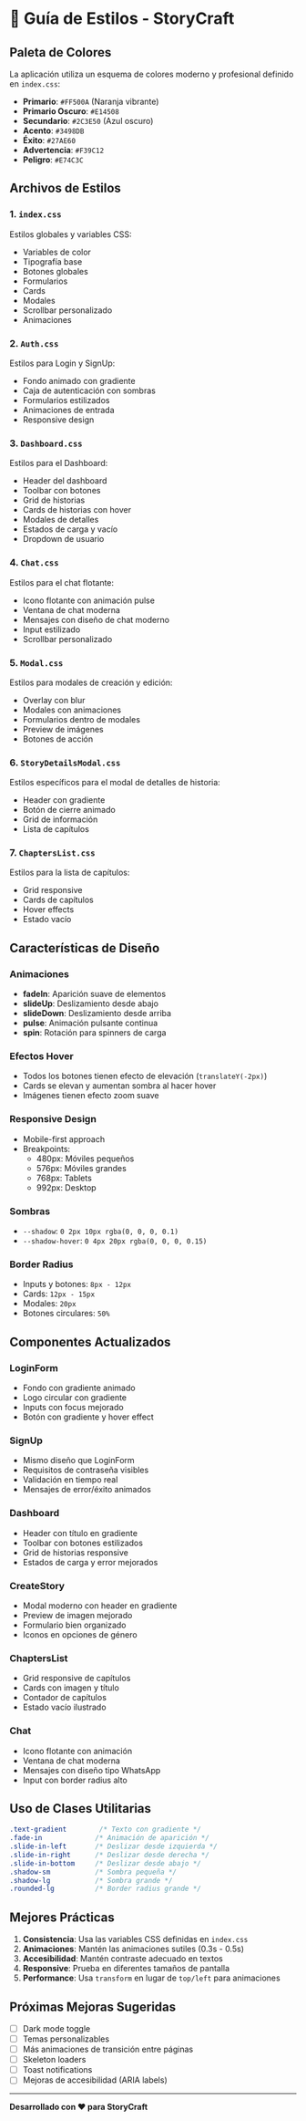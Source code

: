 # 🎨 Guía de Estilos - StoryCraft

## Paleta de Colores

La aplicación utiliza un esquema de colores moderno y profesional definido en `index.css`:

- **Primario**: `#FF500A` (Naranja vibrante)
- **Primario Oscuro**: `#E14508`
- **Secundario**: `#2C3E50` (Azul oscuro)
- **Acento**: `#3498DB`
- **Éxito**: `#27AE60`
- **Advertencia**: `#F39C12`
- **Peligro**: `#E74C3C`

## Archivos de Estilos

### 1. `index.css`
Estilos globales y variables CSS:
- Variables de color
- Tipografía base
- Botones globales
- Formularios
- Cards
- Modales
- Scrollbar personalizado
- Animaciones

### 2. `Auth.css`
Estilos para Login y SignUp:
- Fondo animado con gradiente
- Caja de autenticación con sombras
- Formularios estilizados
- Animaciones de entrada
- Responsive design

### 3. `Dashboard.css`
Estilos para el Dashboard:
- Header del dashboard
- Toolbar con botones
- Grid de historias
- Cards de historias con hover
- Modales de detalles
- Estados de carga y vacío
- Dropdown de usuario

### 4. `Chat.css`
Estilos para el chat flotante:
- Icono flotante con animación pulse
- Ventana de chat moderna
- Mensajes con diseño de chat moderno
- Input estilizado
- Scrollbar personalizado

### 5. `Modal.css`
Estilos para modales de creación y edición:
- Overlay con blur
- Modales con animaciones
- Formularios dentro de modales
- Preview de imágenes
- Botones de acción

### 6. `StoryDetailsModal.css`
Estilos específicos para el modal de detalles de historia:
- Header con gradiente
- Botón de cierre animado
- Grid de información
- Lista de capítulos

### 7. `ChaptersList.css`
Estilos para la lista de capítulos:
- Grid responsive
- Cards de capítulos
- Hover effects
- Estado vacío

## Características de Diseño

### Animaciones
- **fadeIn**: Aparición suave de elementos
- **slideUp**: Deslizamiento desde abajo
- **slideDown**: Deslizamiento desde arriba
- **pulse**: Animación pulsante continua
- **spin**: Rotación para spinners de carga

### Efectos Hover
- Todos los botones tienen efecto de elevación (`translateY(-2px)`)
- Cards se elevan y aumentan sombra al hacer hover
- Imágenes tienen efecto zoom suave

### Responsive Design
- Mobile-first approach
- Breakpoints:
  - 480px: Móviles pequeños
  - 576px: Móviles grandes
  - 768px: Tablets
  - 992px: Desktop

### Sombras
- `--shadow`: `0 2px 10px rgba(0, 0, 0, 0.1)`
- `--shadow-hover`: `0 4px 20px rgba(0, 0, 0, 0.15)`

### Border Radius
- Inputs y botones: `8px - 12px`
- Cards: `12px - 15px`
- Modales: `20px`
- Botones circulares: `50%`

## Componentes Actualizados

### LoginForm
- Fondo con gradiente animado
- Logo circular con gradiente
- Inputs con focus mejorado
- Botón con gradiente y hover effect

### SignUp
- Mismo diseño que LoginForm
- Requisitos de contraseña visibles
- Validación en tiempo real
- Mensajes de error/éxito animados

### Dashboard
- Header con título en gradiente
- Toolbar con botones estilizados
- Grid de historias responsive
- Estados de carga y error mejorados

### CreateStory
- Modal moderno con header en gradiente
- Preview de imagen mejorado
- Formulario bien organizado
- Iconos en opciones de género

### ChaptersList
- Grid responsive de capítulos
- Cards con imagen y título
- Contador de capítulos
- Estado vacío ilustrado

### Chat
- Icono flotante con animación
- Ventana de chat moderna
- Mensajes con diseño tipo WhatsApp
- Input con border radius alto

## Uso de Clases Utilitarias

```css
.text-gradient        /* Texto con gradiente */
.fade-in             /* Animación de aparición */
.slide-in-left       /* Deslizar desde izquierda */
.slide-in-right      /* Deslizar desde derecha */
.slide-in-bottom     /* Deslizar desde abajo */
.shadow-sm           /* Sombra pequeña */
.shadow-lg           /* Sombra grande */
.rounded-lg          /* Border radius grande */
```

## Mejores Prácticas

1. **Consistencia**: Usa las variables CSS definidas en `index.css`
2. **Animaciones**: Mantén las animaciones sutiles (0.3s - 0.5s)
3. **Accesibilidad**: Mantén contraste adecuado en textos
4. **Responsive**: Prueba en diferentes tamaños de pantalla
5. **Performance**: Usa `transform` en lugar de `top/left` para animaciones

## Próximas Mejoras Sugeridas

- [ ] Dark mode toggle
- [ ] Temas personalizables
- [ ] Más animaciones de transición entre páginas
- [ ] Skeleton loaders
- [ ] Toast notifications
- [ ] Mejoras de accesibilidad (ARIA labels)

---

**Desarrollado con ❤️ para StoryCraft**
